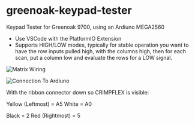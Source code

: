 # greenoak-keypad-tester
Keypad Tester for Greenoak 9700, using an Ardiuno MEGA2560

- Use VSCode with the PlatformIO Extension
- Supports HIGH/LOW modes, typically for stable operation you want to have the row inputs pulled high, with the columns high, then for each scan, put a column low and evaluate the rows for a LOW signal.

![Matrix Wiring](https://user-images.githubusercontent.com/20517404/108894459-35d78780-760a-11eb-9be8-b51454a9ef18.png)

![Connection To Ardiuno](https://user-images.githubusercontent.com/20517404/108894716-88b13f00-760a-11eb-9b55-ef27a7b83369.png)

With the ribbon connector down so CRIMPFLEX is visible:

Yellow (Leftmost) = A5
White = A0

Black = 2
Red (Rightmost) = 5

